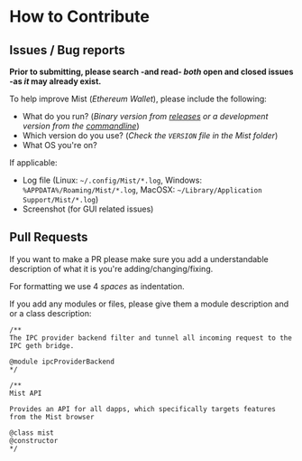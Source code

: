 # How to Contribute

## Issues / Bug reports

**Prior to submitting, please search -and read- _both_ open and closed issues -as _it_ may already exist.**

To help improve Mist (_Ethereum Wallet_), please include the following:

- What do you run?  (_Binary version from [releases](https://github.com/ethereum/mist/releases) or a development version from the [commandline](https://github.com/ethereum/mist#run-mist)_)
- Which version do you use? (_Check the `VERSION` file in the Mist folder_)
- What OS you're on?

If applicable:

- Log file (Linux: `~/.config/Mist/*.log`, Windows: `%APPDATA%/Roaming/Mist/*.log`, MacOSX: `~/Library/Application Support/Mist/*.log`)
- Screenshot (for GUI related issues)


## Pull Requests

If you want to make a PR please make sure you add a understandable description of what it is you're adding/changing/fixing.

For formatting we use 4 *spaces* as indentation.

If you add any modules or files, please give them a module description and or a class description:

```
/**
The IPC provider backend filter and tunnel all incoming request to the IPC geth bridge.

@module ipcProviderBackend
*/

/**
Mist API

Provides an API for all dapps, which specifically targets features from the Mist browser

@class mist
@constructor
*/
```

